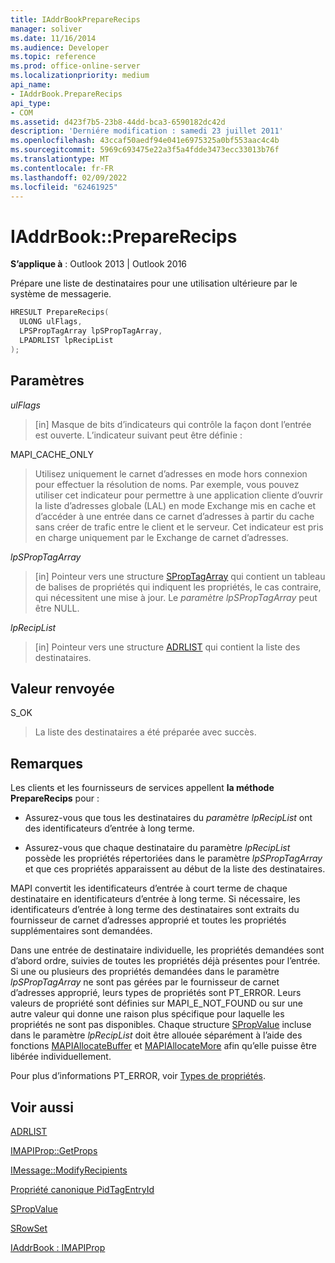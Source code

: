 ```yaml
---
title: IAddrBookPrepareRecips
manager: soliver
ms.date: 11/16/2014
ms.audience: Developer
ms.topic: reference
ms.prod: office-online-server
ms.localizationpriority: medium
api_name:
- IAddrBook.PrepareRecips
api_type:
- COM
ms.assetid: d423f7b5-23b8-44dd-bca3-6590182dc42d
description: 'Derniére modification : samedi 23 juillet 2011'
ms.openlocfilehash: 43ccaf50aedf94e041e6975325a0bf553aac4c4b
ms.sourcegitcommit: 5969c693475e22a3f5a4fdde3473ecc33013b76f
ms.translationtype: MT
ms.contentlocale: fr-FR
ms.lasthandoff: 02/09/2022
ms.locfileid: "62461925"
---
```

# <a name="iaddrbookpreparerecips"></a>IAddrBook::PrepareRecips

  
  
**S’applique à** : Outlook 2013 | Outlook 2016 
  
Prépare une liste de destinataires pour une utilisation ultérieure par le système de messagerie. 
  
```cpp
HRESULT PrepareRecips(
  ULONG ulFlags,
  LPSPropTagArray lpSPropTagArray,
  LPADRLIST lpRecipList
);
```

## <a name="parameters"></a>Paramètres

 _ulFlags_
  
> [in] Masque de bits d’indicateurs qui contrôle la façon dont l’entrée est ouverte. L’indicateur suivant peut être définie :
    
MAPI_CACHE_ONLY
  
> Utilisez uniquement le carnet d’adresses en mode hors connexion pour effectuer la résolution de noms. Par exemple, vous pouvez utiliser cet indicateur pour permettre à une application cliente d’ouvrir la liste d’adresses globale (LAL) en mode Exchange mis en cache et d’accéder à une entrée dans ce carnet d’adresses à partir du cache sans créer de trafic entre le client et le serveur. Cet indicateur est pris en charge uniquement par le Exchange de carnet d’adresses.
    
 _lpSPropTagArray_
  
> [in] Pointeur vers une structure [SPropTagArray](sproptagarray.md) qui contient un tableau de balises de propriétés qui indiquent les propriétés, le cas contraire, qui nécessitent une mise à jour. Le  _paramètre lpSPropTagArray_ peut être NULL. 
    
 _lpRecipList_
  
> [in] Pointeur vers une structure [ADRLIST](adrlist.md) qui contient la liste des destinataires. 
    
## <a name="return-value"></a>Valeur renvoyée

S_OK 
  
> La liste des destinataires a été préparée avec succès.
    
## <a name="remarks"></a>Remarques

Les clients et les fournisseurs de services appellent **la méthode PrepareRecips** pour : 
  
- Assurez-vous que tous les destinataires du _paramètre lpRecipList_ ont des identificateurs d’entrée à long terme. 
    
- Assurez-vous que chaque destinataire du paramètre _lpRecipList_ possède les propriétés répertoriées dans le paramètre _lpSPropTagArray_ et que ces propriétés apparaissent au début de la liste des destinataires. 
    
MAPI convertit les identificateurs d’entrée à court terme de chaque destinataire en identificateurs d’entrée à long terme. Si nécessaire, les identificateurs d’entrée à long terme des destinataires sont extraits du fournisseur de carnet d’adresses approprié et toutes les propriétés supplémentaires sont demandées.
  
Dans une entrée de destinataire individuelle, les propriétés demandées sont d’abord ordre, suivies de toutes les propriétés déjà présentes pour l’entrée. Si une ou plusieurs des propriétés demandées dans le paramètre _lpSPropTagArray_ ne sont pas gérées par le fournisseur de carnet d’adresses approprié, leurs types de propriétés sont PT_ERROR. Leurs valeurs de propriété sont définies sur MAPI_E_NOT_FOUND ou sur une autre valeur qui donne une raison plus spécifique pour laquelle les propriétés ne sont pas disponibles. Chaque structure [SPropValue](spropvalue.md) incluse dans le paramètre _lpRecipList_ doit être allouée séparément à l’aide des fonctions [MAPIAllocateBuffer](mapiallocatebuffer.md) et [MAPIAllocateMore](mapiallocatemore.md) afin qu’elle puisse être libérée individuellement. 
  
Pour plus d’informations PT_ERROR, voir [Types de propriétés](property-types.md).
  
## <a name="see-also"></a>Voir aussi



[ADRLIST](adrlist.md)
  
[IMAPIProp::GetProps](imapiprop-getprops.md)
  
[IMessage::ModifyRecipients](imessage-modifyrecipients.md)
  
[Propriété canonique PidTagEntryId](pidtagentryid-canonical-property.md)
  
[SPropValue](spropvalue.md)
  
[SRowSet](srowset.md)
  
[IAddrBook : IMAPIProp](iaddrbookimapiprop.md)

